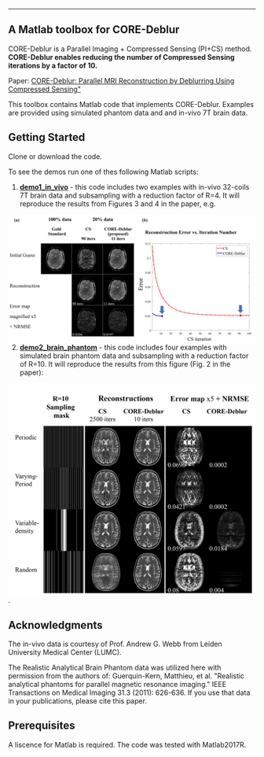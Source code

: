
-----------------------------------------------------------------------------------
A Matlab toolbox for CORE-Deblur
----------------------------------------------------------------------------------

CORE-Deblur is a Parallel Imaging + Compressed Sensing (PI+CS) method. **CORE-Deblur enables reducing the number of Compressed Sensing iterations by a factor of 10.**

Paper:
     [CORE-Deblur: Parallel MRI Reconstruction by Deblurring Using Compressed Sensing"](https://arxiv.org/abs/2004.01147)

This toolbox contains Matlab code that implements CORE-Deblur.
Examples are provided using simulated phantom data and and in-vivo 7T brain data.


## Getting Started
Clone or download the code.

To see the demos run one of thes following Matlab scripts:

1. [**demo1_in_vivo**](demo1_in_vivo.m) - this code includes two examples with in-vivo 32-coils 7T brain data and subsampling with a reduction factor of R=4. It will reproduce the results from Figures 3 and 4 in the paper, e.g.

<img src="README_figures/demo1_iters.jpg" width=1000 align=left>

<br />
<br />
<br />
<br />
<br />
<br />
<br />


2. [**demo2_brain_phantom**](demo2_brain_phantom.m) - this code includes four examples with simulated brain phantom data and subsampling with a reduction factor of R=10. It will  reproduce the results from this figure (Fig. 2 in the paper):

<img src="README_figures/brain_phantom_fig.jpg" width=1000 align=left>.



## Acknowledgments
The in-vivo data is courtesy of Prof. Andrew G. Webb from Leiden University Medical Center (LUMC).

The Realistic Analytical Brain Phantom data was utilized here with permission from
the authors of:
    Guerquin-Kern, Matthieu, et al. "Realistic analytical phantoms for parallel
    magnetic resonance imaging." IEEE Transactions on Medical Imaging 31.3
    (2011): 626-636.
If you use that data in your publications, please cite this paper.

## Prerequisites
A liscence for Matlab is required. The code was tested with Matlab2017R.
